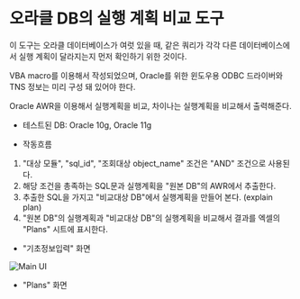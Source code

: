 # 오라클 DB의 실행 계획 비교 도구

이 도구는 오라클 데이터베이스가 여럿 있을 때, 같은 쿼리가 각각 다른 데이터베이스에서 실행 계획이 달라지는지 먼저 확인하기 위한 것이다.

VBA macro를 이용해서 작성되었으며, Oracle를 위한 윈도우용 ODBC 드라이버와 TNS 정보는 미리 구성 돼 있어야 한다.

Oracle AWR을 이용해서 실행계획을 비교, 차이나는 실행계획을 비교해서 출력해준다.

* 테스트된 DB: Oracle 10g, Oracle 11g

* 작동흐름

1. "대상 모듈", "sql_id", "조회대상 object_name" 조건은 "AND" 조건으로 사용된다.
2. 해당 조건을 총족하는 SQL문과 실행계획을 "원본 DB"의 AWR에서 추출한다.
3. 추출한 SQL을 가지고 "비교대상 DB"에서 실행계획을 만들어 본다. (explain plan)
4. "원본 DB"의 실행계획과 "비교대상 DB"의 실행계획을 비교해서 결과를 엑셀의  "Plans" 시트에 표시한다.

* "기초정보입력" 화면

![Main UI](https://cloud.githubusercontent.com/assets/20263138/17649504/d7c96218-6271-11e6-97e2-76cb808483a1.JPG)

* "Plans" 화면

